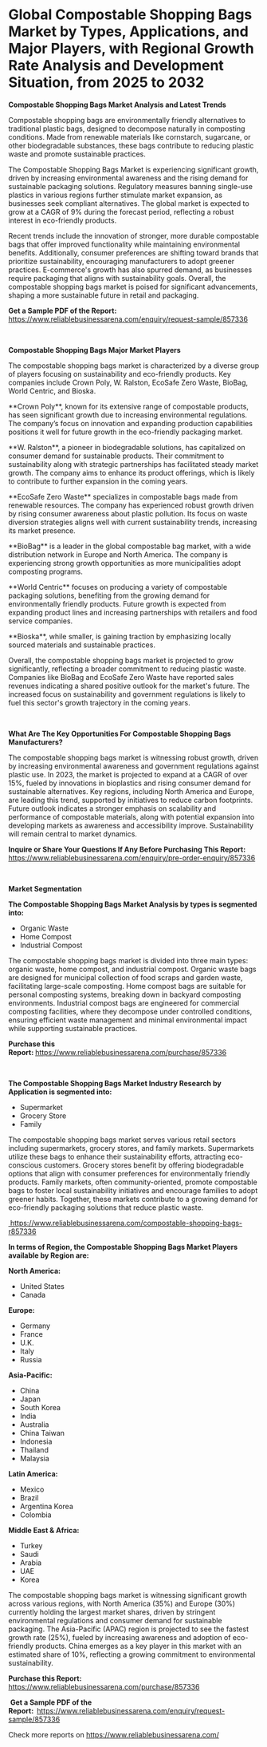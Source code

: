 <p><h1>Global Compostable Shopping Bags Market by Types, Applications, and Major Players, with Regional Growth Rate Analysis and Development Situation, from 2025 to 2032</h1></p><p><strong>Compostable Shopping Bags Market Analysis and Latest Trends</strong></p>
<p><p>Compostable shopping bags are environmentally friendly alternatives to traditional plastic bags, designed to decompose naturally in composting conditions. Made from renewable materials like cornstarch, sugarcane, or other biodegradable substances, these bags contribute to reducing plastic waste and promote sustainable practices.</p><p>The Compostable Shopping Bags Market is experiencing significant growth, driven by increasing environmental awareness and the rising demand for sustainable packaging solutions. Regulatory measures banning single-use plastics in various regions further stimulate market expansion, as businesses seek compliant alternatives. The global market is expected to grow at a CAGR of 9% during the forecast period, reflecting a robust interest in eco-friendly products.</p><p>Recent trends include the innovation of stronger, more durable compostable bags that offer improved functionality while maintaining environmental benefits. Additionally, consumer preferences are shifting toward brands that prioritize sustainability, encouraging manufacturers to adopt greener practices. E-commerce's growth has also spurred demand, as businesses require packaging that aligns with sustainability goals. Overall, the compostable shopping bags market is poised for significant advancements, shaping a more sustainable future in retail and packaging.</p></p>
<p><strong>Get a Sample PDF of the Report:&nbsp;</strong> <a href="https://www.reliablebusinessarena.com/enquiry/request-sample/857336?utm_campaign=3101&utm_medium=2&utm_source=Github&utm_content=ia&utm_term=04042025&utm_id=compostable-shopping-bags">https://www.reliablebusinessarena.com/enquiry/request-sample/857336</a></p>
<p>&nbsp;</p>
<p><strong>Compostable Shopping Bags Major Market Players</strong></p>
<p><p>The compostable shopping bags market is characterized by a diverse group of players focusing on sustainability and eco-friendly products. Key companies include Crown Poly, W. Ralston, EcoSafe Zero Waste, BioBag, World Centric, and Bioska. </p><p>**Crown Poly**, known for its extensive range of compostable products, has seen significant growth due to increasing environmental regulations. The company’s focus on innovation and expanding production capabilities positions it well for future growth in the eco-friendly packaging market.</p><p>**W. Ralston**, a pioneer in biodegradable solutions, has capitalized on consumer demand for sustainable products. Their commitment to sustainability along with strategic partnerships has facilitated steady market growth. The company aims to enhance its product offerings, which is likely to contribute to further expansion in the coming years.</p><p>**EcoSafe Zero Waste** specializes in compostable bags made from renewable resources. The company has experienced robust growth driven by rising consumer awareness about plastic pollution. Its focus on waste diversion strategies aligns well with current sustainability trends, increasing its market presence.</p><p>**BioBag** is a leader in the global compostable bag market, with a wide distribution network in Europe and North America. The company is experiencing strong growth opportunities as more municipalities adopt composting programs. </p><p>**World Centric** focuses on producing a variety of compostable packaging solutions, benefiting from the growing demand for environmentally friendly products. Future growth is expected from expanding product lines and increasing partnerships with retailers and food service companies.</p><p>**Bioska**, while smaller, is gaining traction by emphasizing locally sourced materials and sustainable practices.</p><p>Overall, the compostable shopping bags market is projected to grow significantly, reflecting a broader commitment to reducing plastic waste. Companies like BioBag and EcoSafe Zero Waste have reported sales revenues indicating a shared positive outlook for the market's future. The increased focus on sustainability and government regulations is likely to fuel this sector's growth trajectory in the coming years.</p></p>
<p>&nbsp;</p>
<p><strong>What Are The Key Opportunities For Compostable Shopping Bags Manufacturers?</strong></p>
<p><p>The compostable shopping bags market is witnessing robust growth, driven by increasing environmental awareness and government regulations against plastic use. In 2023, the market is projected to expand at a CAGR of over 15%, fueled by innovations in bioplastics and rising consumer demand for sustainable alternatives. Key regions, including North America and Europe, are leading this trend, supported by initiatives to reduce carbon footprints. Future outlook indicates a stronger emphasis on scalability and performance of compostable materials, along with potential expansion into developing markets as awareness and accessibility improve. Sustainability will remain central to market dynamics.</p></p>
<p><strong>Inquire or Share Your Questions If Any Before Purchasing This Report:</strong> <a href="https://www.reliablebusinessarena.com/enquiry/pre-order-enquiry/857336?utm_campaign=3101&utm_medium=2&utm_source=Github&utm_content=ia&utm_term=04042025&utm_id=compostable-shopping-bags">https://www.reliablebusinessarena.com/enquiry/pre-order-enquiry/857336</a></p>
<p>&nbsp;</p>
<p><strong>Market Segmentation</strong></p>
<p><strong>The Compostable Shopping Bags Market Analysis by types is segmented into:</strong></p>
<p><ul><li>Organic Waste</li><li>Home Compost</li><li>Industrial Compost</li></ul></p>
<p><p>The compostable shopping bags market is divided into three main types: organic waste, home compost, and industrial compost. Organic waste bags are designed for municipal collection of food scraps and garden waste, facilitating large-scale composting. Home compost bags are suitable for personal composting systems, breaking down in backyard composting environments. Industrial compost bags are engineered for commercial composting facilities, where they decompose under controlled conditions, ensuring efficient waste management and minimal environmental impact while supporting sustainable practices.</p></p>
<p><strong>Purchase this Report:&nbsp;</strong><a href="https://www.reliablebusinessarena.com/purchase/857336?utm_campaign=3101&utm_medium=2&utm_source=Github&utm_content=ia&utm_term=04042025&utm_id=compostable-shopping-bags">https://www.reliablebusinessarena.com/purchase/857336</a></p>
<p>&nbsp;</p>
<p><strong>The Compostable Shopping Bags Market Industry Research by Application is segmented into:</strong></p>
<p><ul><li>Supermarket</li><li>Grocery Store</li><li>Family</li></ul></p>
<p><p>The compostable shopping bags market serves various retail sectors including supermarkets, grocery stores, and family markets. Supermarkets utilize these bags to enhance their sustainability efforts, attracting eco-conscious customers. Grocery stores benefit by offering biodegradable options that align with consumer preferences for environmentally friendly products. Family markets, often community-oriented, promote compostable bags to foster local sustainability initiatives and encourage families to adopt greener habits. Together, these markets contribute to a growing demand for eco-friendly packaging solutions that reduce plastic waste.</p></p>
<p><a href="https://www.reliablebusinessarena.com/compostable-shopping-bags-r857336?utm_campaign=3101&utm_medium=2&utm_source=Github&utm_content=ia&utm_term=04042025&utm_id=compostable-shopping-bags">&nbsp;https://www.reliablebusinessarena.com/compostable-shopping-bags-r857336</a></p>
<p><strong>In terms of Region, the Compostable Shopping Bags Market Players available by Region are:</strong></p>
<p>
    <p> <strong> North America: </strong>
        <ul>
            <li>United States</li>
            <li>Canada</li>
        </ul>
        </p> 
    <p> <strong> Europe: </strong>
        <ul>
            <li>Germany</li>
            <li>France</li>
            <li>U.K.</li>
            <li>Italy</li>
            <li>Russia</li>
        </ul>
        </p> 
    <p> <strong> Asia-Pacific: </strong>
        <ul>
            <li>China</li>
            <li>Japan</li>
            <li>South Korea</li>
            <li>India</li>
            <li>Australia</li>
            <li>China Taiwan</li>
            <li>Indonesia</li>
            <li>Thailand</li>
            <li>Malaysia</li>
        </ul>
        </p> 
    <p> <strong> Latin America: </strong>
        <ul>
            <li>Mexico</li>
            <li>Brazil</li>
            <li>Argentina Korea</li>
            <li>Colombia</li>
        </ul>
        </p> 
    <p> <strong> Middle East & Africa: </strong>
        <ul>
            <li>Turkey</li>
            <li>Saudi</li>
            <li>Arabia</li>
            <li>UAE</li>
            <li>Korea</li>
        </ul>
    </p>
    </p>
<p><p>The compostable shopping bags market is witnessing significant growth across various regions, with North America (35%) and Europe (30%) currently holding the largest market shares, driven by stringent environmental regulations and consumer demand for sustainable packaging. The Asia-Pacific (APAC) region is projected to see the fastest growth rate (25%), fueled by increasing awareness and adoption of eco-friendly products. China emerges as a key player in this market with an estimated share of 10%, reflecting a growing commitment to environmental sustainability.</p></p>
<p><strong>Purchase this Report: </strong><a href="https://www.reliablebusinessarena.com/purchase/857336?utm_campaign=3101&utm_medium=2&utm_source=Github&utm_content=ia&utm_term=04042025&utm_id=compostable-shopping-bags">https://www.reliablebusinessarena.com/purchase/857336</a></p>
<p>&nbsp;<strong>Get a Sample PDF of the Report:&nbsp;&nbsp;</strong><a href="https://www.reliablebusinessarena.com/enquiry/request-sample/857336?utm_campaign=3101&utm_medium=2&utm_source=Github&utm_content=ia&utm_term=04042025&utm_id=compostable-shopping-bags">https://www.reliablebusinessarena.com/enquiry/request-sample/857336</a></p>
<p><strong></strong></p>
<p>Check more reports on <a href="https://www.reliablebusinessarena.com/?utm_campaign=3101&utm_medium=2&utm_source=Github&utm_content=ia&utm_term=04042025&utm_id=compostable-shopping-bags">https://www.reliablebusinessarena.com/</a></p>